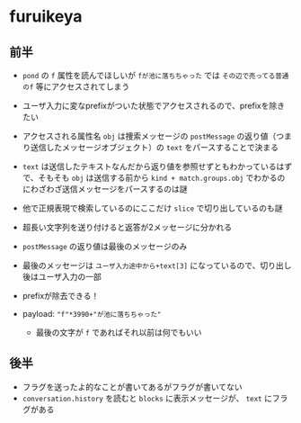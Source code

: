 # furuikeya

## 前半

- `pond` の `f` 属性を読んでほしいが `fが池に落ちちゃった` では `その辺で売ってる普通のf` 等にアクセスされてしまう
- ユーザ入力に変なprefixがついた状態でアクセスされるので、prefixを除きたい
- アクセスされる属性名 `obj` は捜索メッセージの `postMessage` の返り値（つまり送信したメッセージオブジェクト）の `text` をパースすることで決まる
- `text` は送信したテキストなんだから返り値を参照せずともわかっているはずで、そもそも `obj` は送信する前から `kind + match.groups.obj` でわかるのにわざわざ送信メッセージをパースするのは謎
- 他で正規表現で検索しているのにここだけ `slice` で切り出しているのも謎

- 超長い文字列を送り付けると返答が2メッセージに分かれる
- `postMessage` の返り値は最後のメッセージのみ
- 最後のメッセージは `ユーザ入力途中から+text[3]` になっているので、切り出し後はユーザ入力の一部
- prefixが除去できる！
- payload: `"f"*3990+"が池に落ちちゃった"`
  * 最後の文字が `f` であればそれ以前は何でもいい
  
## 後半

- フラグを送ったよ的なことが書いてあるがフラグが書いてない
- `conversation.history` を読むと `blocks` に表示メッセージが、 `text` にフラグがある
